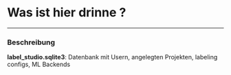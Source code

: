 # Was ist hier drinne ?
----

### Beschreibung

**label_studio.sqlite3**: Datenbank mit
Usern, angelegten Projekten, labeling configs, ML Backends 